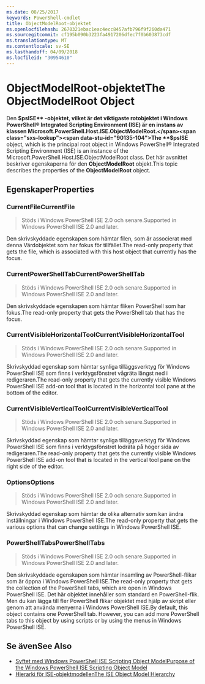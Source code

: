 ```yaml
---
ms.date: 08/25/2017
keywords: PowerShell-cmdlet
title: ObjectModelRoot-objektet
ms.openlocfilehash: 2670321ebac1eac4ecc8457afb796f9f260da471
ms.sourcegitcommit: cf195b090b3223fa4917206dfec7f0b603873cdf
ms.translationtype: MT
ms.contentlocale: sv-SE
ms.lasthandoff: 04/09/2018
ms.locfileid: "30954610"
---
```

# <a name="the-objectmodelroot-object"></a><span data-ttu-id="90135-103">ObjectModelRoot-objektet</span><span class="sxs-lookup"><span data-stu-id="90135-103">The ObjectModelRoot Object</span></span>

<span data-ttu-id="90135-104">Den **$psISE** -objektet, vilket är det viktigaste rotobjektet i Windows PowerShell® Integrated Scripting Environment (ISE) är en instans av klassen Microsoft.PowerShell.Host.ISE.ObjectModelRoot.</span><span class="sxs-lookup"><span data-stu-id="90135-104">The **$psISE** object, which is the principal root object in Windows PowerShell® Integrated Scripting Environment (ISE) is an instance of the Microsoft.PowerShell.Host.ISE.ObjectModelRoot class.</span></span>
<span data-ttu-id="90135-105">Det här avsnittet beskriver egenskaperna för den **ObjectModelRoot** objekt.</span><span class="sxs-lookup"><span data-stu-id="90135-105">This topic describes the properties of the **ObjectModelRoot** object.</span></span>

## <a name="properties"></a><span data-ttu-id="90135-106">Egenskaper</span><span class="sxs-lookup"><span data-stu-id="90135-106">Properties</span></span>

### <a name="currentfile"></a><span data-ttu-id="90135-107">CurrentFile</span><span class="sxs-lookup"><span data-stu-id="90135-107">CurrentFile</span></span>

> <span data-ttu-id="90135-108">Stöds i Windows PowerShell ISE 2.0 och senare.</span><span class="sxs-lookup"><span data-stu-id="90135-108">Supported in Windows PowerShell ISE 2.0 and later.</span></span>

<span data-ttu-id="90135-109">Den skrivskyddade egenskapen som hämtar filen, som är associerat med denna Värdobjektet som har fokus för tillfället.</span><span class="sxs-lookup"><span data-stu-id="90135-109">The read-only property that gets the file, which is associated with this host object that currently has the focus.</span></span>

### <a name="currentpowershelltab"></a><span data-ttu-id="90135-110">CurrentPowerShellTab</span><span class="sxs-lookup"><span data-stu-id="90135-110">CurrentPowerShellTab</span></span>

> <span data-ttu-id="90135-111">Stöds i Windows PowerShell ISE 2.0 och senare.</span><span class="sxs-lookup"><span data-stu-id="90135-111">Supported in Windows PowerShell ISE 2.0 and later.</span></span>

<span data-ttu-id="90135-112">Den skrivskyddade egenskapen som hämtar fliken PowerShell som har fokus.</span><span class="sxs-lookup"><span data-stu-id="90135-112">The read-only property that gets the PowerShell tab that has the focus.</span></span>

### <a name="currentvisiblehorizontaltool"></a><span data-ttu-id="90135-113">CurrentVisibleHorizontalTool</span><span class="sxs-lookup"><span data-stu-id="90135-113">CurrentVisibleHorizontalTool</span></span>

> <span data-ttu-id="90135-114">Stöds i Windows PowerShell ISE 2.0 och senare.</span><span class="sxs-lookup"><span data-stu-id="90135-114">Supported in Windows PowerShell ISE 2.0 and later.</span></span>

<span data-ttu-id="90135-115">Skrivskyddad egenskap som hämtar synliga tilläggsverktyg för Windows PowerShell ISE som finns i verktygsfönstret vågräta längst ned i redigeraren.</span><span class="sxs-lookup"><span data-stu-id="90135-115">The read-only property that gets the currently visible Windows PowerShell ISE add-on tool that is located in the horizontal tool pane at the bottom of the editor.</span></span>

### <a name="currentvisibleverticaltool"></a><span data-ttu-id="90135-116">CurrentVisibleVerticalTool</span><span class="sxs-lookup"><span data-stu-id="90135-116">CurrentVisibleVerticalTool</span></span>

> <span data-ttu-id="90135-117">Stöds i Windows PowerShell ISE 2.0 och senare.</span><span class="sxs-lookup"><span data-stu-id="90135-117">Supported in Windows PowerShell ISE 2.0 and later.</span></span>

<span data-ttu-id="90135-118">Skrivskyddad egenskap som hämtar synliga tilläggsverktyg för Windows PowerShell ISE som finns i verktygsfönstret lodräta på höger sida av redigeraren.</span><span class="sxs-lookup"><span data-stu-id="90135-118">The read-only property that gets the currently visible Windows PowerShell ISE add-on tool that is located in the vertical tool pane on the right side of the editor.</span></span>

### <a name="options"></a><span data-ttu-id="90135-119">Options</span><span class="sxs-lookup"><span data-stu-id="90135-119">Options</span></span>

> <span data-ttu-id="90135-120">Stöds i Windows PowerShell ISE 2.0 och senare.</span><span class="sxs-lookup"><span data-stu-id="90135-120">Supported in Windows PowerShell ISE 2.0 and later.</span></span>

<span data-ttu-id="90135-121">Skrivskyddad egenskap som hämtar de olika alternativ som kan ändra inställningar i Windows PowerShell ISE.</span><span class="sxs-lookup"><span data-stu-id="90135-121">The read-only property that gets the various options that can change settings in Windows PowerShell ISE.</span></span>

### <a name="powershelltabs"></a><span data-ttu-id="90135-122">PowerShellTabs</span><span class="sxs-lookup"><span data-stu-id="90135-122">PowerShellTabs</span></span>

> <span data-ttu-id="90135-123">Stöds i Windows PowerShell ISE 2.0 och senare.</span><span class="sxs-lookup"><span data-stu-id="90135-123">Supported in Windows PowerShell ISE 2.0 and later.</span></span>

<span data-ttu-id="90135-124">Den skrivskyddade egenskapen som hämtar insamling av PowerShell-flikar som är öppna i Windows PowerShell ISE.</span><span class="sxs-lookup"><span data-stu-id="90135-124">The read-only property that gets the collection of the PowerShell tabs, which are open in Windows PowerShell ISE.</span></span> <span data-ttu-id="90135-125">Det här objektet innehåller som standard en PowerShell-flik. Men du kan lägga till fler PowerShell flikar objektet med hjälp av skript eller genom att använda menyerna i Windows PowerShell ISE.</span><span class="sxs-lookup"><span data-stu-id="90135-125">By default, this object contains one PowerShell tab. However, you can add more PowerShell tabs to this object by using scripts or by using the menus in Windows PowerShell ISE.</span></span>

## <a name="see-also"></a><span data-ttu-id="90135-126">Se även</span><span class="sxs-lookup"><span data-stu-id="90135-126">See Also</span></span>

- [<span data-ttu-id="90135-127">Syftet med Windows PowerShell ISE Scripting Object Model</span><span class="sxs-lookup"><span data-stu-id="90135-127">Purpose of the Windows PowerShell ISE Scripting Object Model</span></span>](Purpose-of-the-Windows-PowerShell-ISE-Scripting-Object-Model.md)
- [<span data-ttu-id="90135-128">Hierarki för ISE-objektmodellen</span><span class="sxs-lookup"><span data-stu-id="90135-128">The ISE Object Model Hierarchy</span></span>](The-ISE-Object-Model-Hierarchy.md)